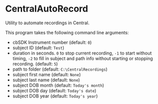 # CentralAutoRecord

Utility to automate recordings in Central.

This program takes the following command line arguments:
- cbSDK Instrument number (default: `0`)
- subject ID (default: `Test`)
- duration in seconds. `0` to stop current recording, `-1` to start without timing, `-2` to fill in subject and path info without starting or stopping recording. (default: `5`)
- path to folder (default: `C:\CentralRecordings`)
- subject first name (default: `None`)
- subject last name (default: `None`)
- subject DOB month (default: `Today's month`)
- subject DOB day (default: `Today's date`)
- subject DOB year (default: `Today's year`)
